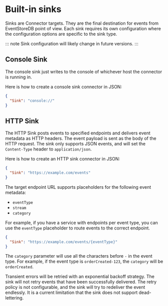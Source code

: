 # Built-in sinks

Sinks are Connector targets. They are the final destination for events from EventStoreDB point of view. Each sink requires its own configuration where the configuration options are specific to the sink type.

::: note
Sink configuration will likely change in future versions.
:::

## Console Sink

The console sink just writes to the console of whichever host the connector is running in.

Here is how to create a console sink connector in JSON:

```json
{
  "Sink": "console://"
}
```

## HTTP Sink

The HTTP Sink posts events to specified endpoints and delivers event metadata as HTTP headers. The event payload is sent as the body of the HTTP request. The sink only supports JSON events, and will set the `Content-Type` header to `application/json`.

Here is how to create an HTTP sink connector in JSON:

```json
{
  "Sink": "https://example.com/events"
}
```

The target endpoint URL supports placeholders for the following event metadata:
* `eventType`
* `stream`
* `category`

For example, if you have a service with endpoints per event type, you can use the `eventType` placeholder to route events to the correct endpoint.

```json
{
  "Sink": "https://example.com/events/{eventType}"
}
``` 

The `category` parameter will use all the characters before `-` in the event type. For example, if the event type is `orderCreated-123`, the `category` will be `orderCreated`.

Transient errors will be retried with an exponential backoff strategy. The sink will not retry events that have been successfully delivered. The retry policy is not configurable, and the sink will try to redeliver the event endlessly. It is a current limitation that the sink does not support dead-lettering.